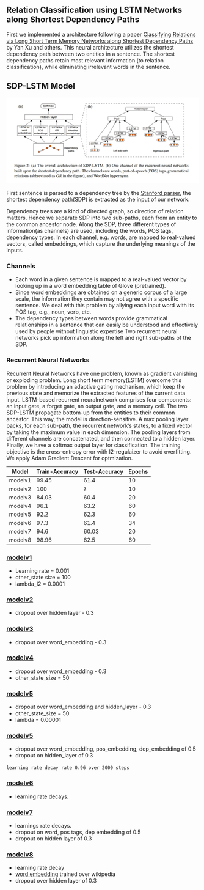 ## Relation Classification using LSTM Networks along Shortest Dependency Paths

First we implemented a architecture following a paper [Classifying Relations via Long Short Term Memory Networks along Shortest Dependency Paths](https://pdfs.semanticscholar.org/0f44/366c1e1446cfd51258c68bd1da14fe9c7f10.pdf?_ga=2.136229944.807016038.1498203433-264083776.1497442258) by Yan Xu and others. 
This neural architecture utilizes the shortest dependency path between two entities in a sentence. 
The shortest dependency paths retain most relevant information (to relation classification), while eliminating irrelevant words in the sentence.

## SDP-LSTM Model
 
![LCA Shortest Path](/img/lca.jpg)

First sentence is parsed to a dependency tree by the [Stanford parser](https://nlp.stanford.edu/software/stanford-dependencies.shtml), the shortest dependency path(SDP) is extracted as the input of our network.

Dependency trees are a kind of directed graph, so direction of relation matters. Hence we separate SDP into two sub-paths, each from an entity to the common ancestor node. Along the SDP, three different types of information(as channels) are used, including the words, POS tags, dependency types.
In each channel, e.g. words, are mapped to real-valued vectors, called embeddings, which capture the underlying meanings of the inputs.

### Channels

* Each word in a given sentence is mapped to a real-valued vector by looking up in a word embedding table of Glove (pretrained).
* Since word embeddings are obtained on a generic corpus of a large scale, the information they contain may not agree with a specific sentence. We deal with this problem by allying each input word with its POS tag, e.g., noun, verb, etc.
* The dependency types between words provide grammatical relationships in a sentence that can easily be understood and effectively used by people
without linguistic expertise
 Two recurrent neural networks pick up information along the left and right sub-paths of the SDP. 

### Recurrent Neural Networks

Recurrent Neural Networks have one problem, known as gradient vanishing or exploding problem. Long short term memory(LSTM) overcome this problem by introducing an adaptive gating mechanism, which keep the previous state and memorize the extracted features of the current data input.
LSTM-based recurrent neuralnetwork comprises four components: an input gate, a forget gate, an output gate, and a memory cell.
The two SDP-LSTM  propagate bottom-up from the entities to their common ancestor. This way, the model is direction-sensitive.
A max pooling layer packs, for each sub-path, the recurrent network’s states, to a fixed vector by taking the maximum value in each dimension.
The pooling layers from different channels are concatenated, and then connected to a hidden layer. Finally, we have a softmax output layer for
classification. 
The training objective is the cross-entropy error with l2-regulaizer to avoid overfitting. We apply Adam Gradient Descent for optmization.


Model | Train-Accuracy | Test-Accuracy| Epochs
--- | --- | ---| ---
modelv1 | 99.45 | 61.4 | 10
modelv2 | 100 | ? | 10
modelv3 | 84.03 | 60.4 | 20
modelv4 | 96.1 | 63.2 | 60
modelv5 | 92.2 | 62.3 | 60
modelv6 | 97.3 | 61.4 | 34
modelv7 | 94.6 | 60.03 | 20
modelv8 | 98.96 | 62.5 | 60

### [modelv1](https://github.com/Sshanu/Relation-Classification/blob/master/LCA%20Shortest%20Path/modelv1.ipynb)
* Learning rate = 0.001 
* other_state size = 100
* lambda_l2 = 0.0001

### [modelv2](https://github.com/Sshanu/Relation-Classification/blob/master/LCA%20Shortest%20Path/modelv2.ipynb)
* dropout over hidden layer - 0.3

### [modelv3](https://github.com/Sshanu/Relation-Classification/blob/master/LCA%20Shortest%20Path/modelv3.ipynb)
* dropout over word_embedding - 0.3

### [modelv4](https://github.com/Sshanu/Relation-Classification/blob/master/LCA%20Shortest%20Path/modelv4.ipynb)
* dropout over word_embedding - 0.3
* other_state_size = 50

### [modelv5](https://github.com/Sshanu/Relation-Classification/blob/master/LCA%20Shortest%20Path/modelv5.ipynb)
* dropout over word_embedding and hidden_layer - 0.3
* other_state_size = 50
* lambda = 0.00001

### [modelv5](https://github.com/Sshanu/Relation-Classification/blob/master/LCA%20Shortest%20Path/modelv5.ipynb)
* dropout over word_embedding, pos_embedding, dep_embedding of 0.5  
* dropout on hidden_layer of 0.3

``learning rate decay rate 0.96 over 2000 steps``

### [modelv6](https://github.com/Sshanu/Relation-Classification/blob/master/LCA%20Shortest%20Path/modelv6.ipynb)
* learning rate decays.

### [modelv7](https://github.com/Sshanu/Relation-Classification/blob/master/LCA%20Shortest%20Path/modelv7.ipynb)
* learnings rate decays.
* dropout on word, pos tags, dep embedding of 0.5
* dropout on hidden layer of 0.3

### [modelv8](https://github.com/Sshanu/Relation-Classification/blob/master/LCA%20Shortest%20Path/modelv8.ipynb)
* learning rate decay
* [word embedding](http://tti-coin.jp/data/wikipedia200.bin) trained over wikipedia
* dropout over hidden layer of 0.3